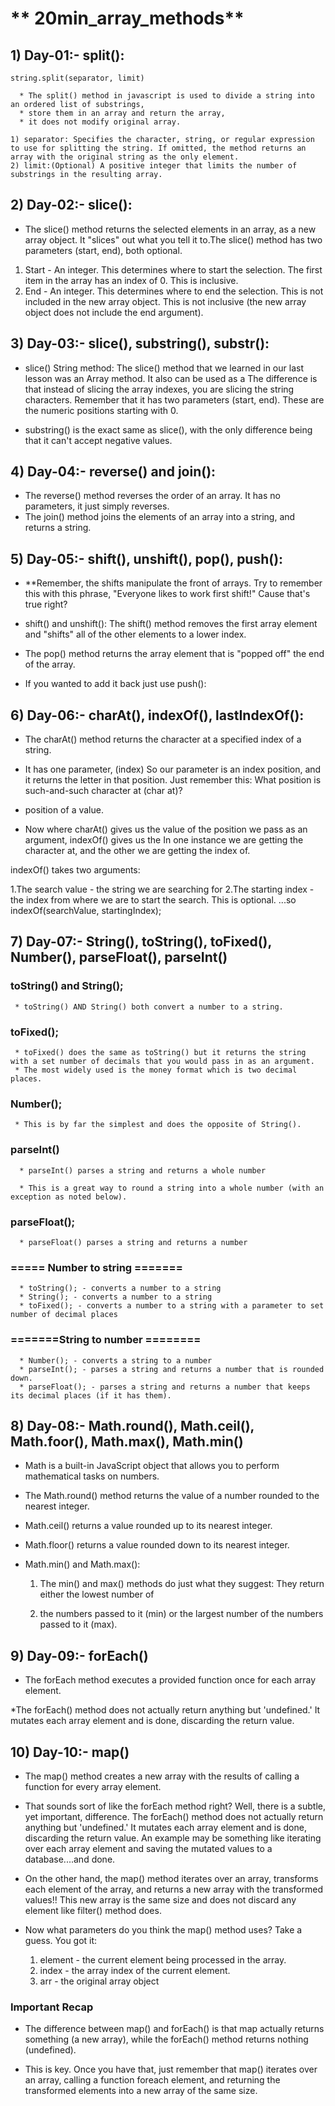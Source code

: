 # ** 20min_array_methods**


## 1) Day-01:- split():

 `string.split(separator, limit)`
   

      * The split() method in javascript is used to divide a string into an ordered list of substrings,
      * store them in an array and return the array,
      * it does not modify original array.

    1) separator: Specifies the character, string, or regular expression to use for splitting the string. If omitted, the method returns an array with the original string as the only element.
    2) limit:(Optional) A positive integer that limits the number of substrings in the resulting array.



## 2) Day-02:- slice():


   * The slice() method returns the selected elements in an array, as a new array object. It "slices" out what you tell it to.The slice() method has two parameters (start, end), both optional.

   1) Start - An integer. This determines where to start the selection. The first item in the array
      has an index of 0. This is inclusive.
   2) End - An integer. This determines where to end the selection. This is not included in the new
   array object. This is not inclusive (the new array object does not include the end argument).


  
## 3) Day-03:- slice(), substring(), substr():

  * slice()
   String method:
   The slice() method that we learned in our last lesson was an Array method. It also can be used as a
   The difference is that instead of slicing the array indexes, you are slicing the string characters.
   Remember that it has two parameters (start, end). These are the numeric positions starting with 0.

  * substring() is the exact same as slice(), with the only difference being that it can't accept negative values.



## 4) Day-04:- reverse() and join():

 * The reverse() method reverses the order of an array. It has no parameters, it just simply reverses.
 * The join() method joins the elements of an array into a string, and returns a string.



## 5) Day-05:- shift(), unshift(), pop(), push():

 * **Remember, the shifts manipulate the front of arrays. Try to remember this with this phrase,
      "Everyone likes to work first shift!" Cause that's true right?

 * shift() and unshift(): The shift() method removes the first array element and "shifts" all of the other elements to a lower index.
 * The pop() method returns the array element that is "popped off" the end of the array.
 * If you wanted to add it back just use push():



 ## 6) Day-06:- charAt(), indexOf(), lastIndexOf():

 * The charAt() method returns the character at a specified index of a string.

 * It has one parameter, (index) So our parameter is an index position, and it returns the letter in that position. Just remember this:
   What position is such-and-such character at (char at)?

  * position of a value.
  * Now where charAt() gives us the value of the position we pass as an argument, indexOf() gives us the In one instance we are getting the character at, and the    other we are getting the index of.
   
   indexOf() takes two arguments:

   1.The search value - the string we are searching for
   2.The starting index - the index from where we are to start the search. This is optional.
   ...so indexOf(searchValue, startingIndex);



## 7) Day-07:- String(), toString(), toFixed(), Number(), parseFloat(), parseInt()

   ### toString() and String();


     * toString() AND String() both convert a number to a string.


   ### toFixed();


     * toFixed() does the same as toString() but it returns the string with a set number of decimals that you would pass in as an argument.
     * The most widely used is the money format which is two decimal places.

   ### Number();


     * This is by far the simplest and does the opposite of String(). 


   ### parseInt()
      
      * parseInt() parses a string and returns a whole number
      
      * This is a great way to round a string into a whole number (with an exception as noted below).
   


   ### parseFloat();
      
      * parseFloat() parses a string and returns a number

   ### ===== Number to string =======

      * toString(); - converts a number to a string
      * String(); - converts a number to a string
      * toFixed(); - converts a number to a string with a parameter to set number of decimal places


   ### =======String to number ========

      * Number(); - converts a string to a number
      * parseInt(); - parses a string and returns a number that is rounded down.
      * parseFloat(); - parses a string and returns a number that keeps its decimal places (if it has them).



## 8) Day-08:- Math.round(), Math.ceil(), Math.foor(), Math.max(), Math.min()

   * Math is a built-in JavaScript object that allows you to perform mathematical tasks on numbers.



   * The Math.round() method returns the value of a number rounded to the nearest integer.

   * Math.ceil() returns a value rounded up to its nearest integer.

   * Math.floor() returns a value rounded down to its nearest integer.


   * Math.min() and Math.max():

      1) The min() and max() methods do just what they suggest: They return either the lowest number of

      2) the numbers passed to it (min) or the largest number of the numbers passed to it (max).


## 9) Day-09:- forEach()

   * The forEach method executes a provided function once for each array element.

   *The forEach() method does not actually return anything but 'undefined.' It mutates each array element and is done, discarding the return value.


## 10) Day-10:- map()

   * The map() method creates a new array with the results of calling a function for every array element.

   * That sounds sort of like the forEach method right? Well, there is a subtle, yet important, difference.
      The forEach() method does not actually return anything but 'undefined.' It mutates each array element
      and is done, discarding the return value. An example may be something like iterating over each array
      element and saving the mutated values to a database....and done.
   * On the other hand, the map() method iterates over an array, transforms each element of the array, and returns a new array with the transformed values!! This      new  array is the same size and does not discard any element like filter() method does.

   * Now what parameters do you think the map() method uses? Take a guess. You got it:
      1) element - the current element being processed in the array.
      2) index - the array index of the current element.
      3) arr - the original array object
   
   ### Important Recap

   * The difference between map() and forEach() is that map actually returns something (a new array), while the forEach() method returns nothing (undefined).

   * This is key. Once you have that, just remember that map() iterates over an array, calling a function foreach element, and returning the transformed elements into a new array of the same size.












